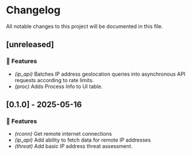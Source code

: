 # Changelog

All notable changes to this project will be documented in this file.

## [unreleased]

### 🚀 Features

- *(ip_api)* Batches IP address geolocation queries into asynchronous API requests according to rate limits.
- *(proc)* Adds Process Info to UI table.

## [0.1.0] - 2025-05-16

### 🚀 Features

- *(rconn)* Get remote internet connections
- *(ip_api)* Add ability to fetch data for remote IP addresses
- *(threat)* Add basic IP address threat assessment.

<!-- generated by git-cliff -->
